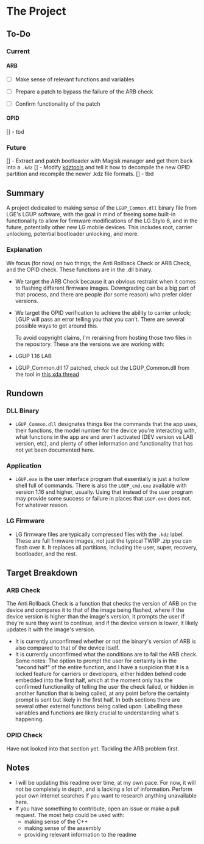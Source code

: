 # The Project

## To-Do
### Current
#### ARB
- [ ] Make sense of relevant functions and variables
- [ ] Prepare a patch to bypass the failure of the ARB check
- [ ] Confirm functionality of the patch 


#### OPID
[] - tbd

### Future
[] - Extract and patch bootloader with Magisk manager and get them back into a `.kdz`
  [] - Modify [kdztools](https://github.com/haise0/kdztools) and tell it how to decompile the new OPID partition and recompile the newer .kdz file formats.
[] - tbd

## Summary
  A project dedicated to making sense of the `LGUP_Common.dll` binary file from LGE's LGUP software, with the goal in mind of freeing some built-in functionality to allow for firmware modifications of the LG Stylo 6, and in the future, potentially other new LG mobile devices. This includes root, carrier unlocking, potential bootloader unlocking, and more.


### Explanation
We focus (for now) on two things; the Anti Rollback Check or ARB Check, and the OPID check. These functions are in the .dll binary.
- We target the ARB Check because it an obvious restraint when it comes to flashing different firmware images. Downgrading can be a big part of that process, and there are people (for some reason) who prefer older versions. 
- We target the OPID verification to achieve the ability to carrier unlock; LGUP will pass an error telling you that you can't. There are several possible ways to get around this.

  To avoid copyright claims, I'm reraining from hosting those two files in the repository. These are the versions we are working with:
- LGUP 1.16 LAB 
- LGUP_Common.dll 17 patched, check out the LGUP_Common.dll from the tool in [this xda thread](https://forum.xda-developers.com/t/lgup-flash-utility-based-on-lgup-1-16-cmd-and-lgup-1-17-lgup_common-dll.4112121/)


## Rundown
### DLL Binary
- `LGUP_Common.dll` designates things like the commands that the app uses, their functions, the model number for the device you're interacting with, what functions in the app are and aren't activated (DEV version vs LAB version, etc), and plenty of other information and functionality that has not yet been documented here.
### Application
- `LGUP.exe` is the user interface program that essentially is just a hollow shell full of commands. There is also the `LGUP_cmd.exe` available with version 1.16 and higher, usually. Using that instead of the user program may provide some success or failure in places that `LGUP.exe` does not. For whatever reason.
### LG Firmware
- LG firmware files are typically compressed files with the `.kdz` label. These are full firmware images, not just the typical TWRP .zip you can flash over it. It replaces all partitions, including the user, super, recovery, bootloader, and the rest.

## Target Breakdown
### ARB Check
  The Anti Rollback Check is a function that checks the version of ARB on the device and compares it to that of the image being flashed, where if the device version is higher than the image's version, it prompts the user if they're sure they want to continue, and if the device version is lower, it likely updates it with the image's version.
- It is currently unconfirmed whether or not the binary's version of ARB is also compared to that of the device itself. 
- It is currently unconfirmed what the conditions are to fail the ARB check. \
  Some notes:
  The option to prompt the user for certainty is in the "second half" of the entire function, and I have a suspicion that it is a locked feature for carriers or developers, either hidden behind code embedded into the first half, which at the moment only has the confirmed functionality of telling the user the check failed, or hidden in another function that is being called, at any point before the certainty prompt is sent but likely in the first half. In both sections there are several other external functions being called upon. Labelling these variables and functions are likely crucial to understanding what's happening.

### OPID Check
Have not looked into that section yet. Tackling the ARB problem first.

## Notes 
- I will be updating this readme over time, at my own pace. For now, it will not be completely in depth, and is lacking a lot of information. Perform your own internet searches if you want to research anything unavailable here.
- If you have something to contribute, open an issue or make a pull request. The most help could be used with: 
  - making sense of the C++
  - making sense of the assembly
  - providing relevant information to the readme 

